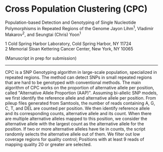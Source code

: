 # Cross Population Clustering (CPC)
Population-based Detection and Genotyping of Single Nucleotide Polymorphisms in Repeated Regions of the Genome
Jayon Lihm<sup>1</sup>, Vladimir Makarov<sup>2</sup>, and Seungtai (Chris) Yoon<sup>1</sup>  

1 Cold Spring Harbor Laboratory, Cold Spring Harbor, NY 11724  
2 Memorial Sloan Kettering Cancer Center, New York, NY 10065

(Manuscript in prep for submission)

---

CPC is a SNP Genotyping algorithm in large-scale population, specialized in repeated regions. The method can detect SNPs in small repeated regions that are hard to be genotyped with conventional methods. The main algorithm of CPC works on the proportion of alternative allele per position, called "Alternative Allele Proportion (AAP)". Assuming bi-allelic SNP models, we first identify the reference allele and alternative allele per position. From pileup files generated from Samtools, the number of reads containing A, G, C, T, and DEL are counted per position. We then identify reference allele and its corresponding counts, alternative allele and its count. When there are multiple alternative alleles mapped to this position, we consider the alternative allele with the largest count as the alternative allele for the position. If two or more alternative alleles have tie in counts, the script randomly selects the alternative allele out of them. We filter out low coverage regions for quality control; Positions with at least 9 reads of mapping quality 20 or greater are selected.
